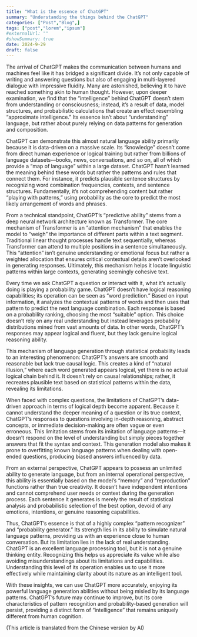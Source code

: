 ```yaml
---
title: "What is the essence of ChatGPT"
summary: "Understanding the things behind the ChatGPT"
categories: ["Post","Blog",]
tags: ["post","lorem","ipsum"]
#externalUrl: ""
#showSummary: true
date: 2024-9-29
draft: false
---
```


The arrival of ChatGPT makes the communication between humans and machines feel like it has bridged a significant divide. It’s not only capable of writing and answering questions but also of engaging in multi-layered dialogue with impressive fluidity. Many are astonished, believing it to have reached something akin to human thought. However, upon deeper examination, we find that the “intelligence” behind ChatGPT doesn’t stem from understanding or consciousness; instead, it’s a result of data, model structures, and probabilistic calculations that create an effect resembling “approximate intelligence.” Its essence isn’t about “understanding” language, but rather about purely relying on data patterns for generation and composition.

ChatGPT can demonstrate this almost natural language ability primarily because it is data-driven on a massive scale. Its “knowledge” doesn’t come from direct human experience or logical training but rather from billions of language datasets—books, news, conversations, and so on, all of which provide a “map of language” within a large dataset. ChatGPT hasn’t learned the meaning behind these words but rather the patterns and rules that connect them. For instance, it predicts plausible sentence structures by recognizing word combination frequencies, contexts, and sentence structures. Fundamentally, it’s not comprehending content but rather “playing with patterns,” using probability as the core to predict the most likely arrangement of words and phrases.

From a technical standpoint, ChatGPT’s “predictive ability” stems from a deep neural network architecture known as Transformer. The core mechanism of Transformer is an “attention mechanism” that enables the model to “weigh” the importance of different parts within a text segment. Traditional linear thought processes handle text sequentially, whereas Transformer can attend to multiple positions in a sentence simultaneously. This “attention” isn’t genuine understanding or emotional focus but rather a weighted allocation that ensures critical contextual details aren’t overlooked in generating responses. Ultimately, this mechanism helps it locate linguistic patterns within large contexts, generating seemingly cohesive text.

Every time we ask ChatGPT a question or interact with it, what it’s actually doing is playing a probability game. ChatGPT doesn’t have logical reasoning capabilities; its operation can be seen as “word prediction.” Based on input information, it analyzes the contextual patterns of words and then uses that pattern to predict the next language combination. Each response is based on a probability ranking, choosing the most “suitable” option. This choice doesn’t rely on any real understanding but instead leverages probability distributions mined from vast amounts of data. In other words, ChatGPT’s responses may appear logical and fluent, but they lack genuine logical reasoning ability.

This mechanism of language generation through statistical probability leads to an interesting phenomenon: ChatGPT’s answers are smooth and reasonable but lack true causal logic. This creates a kind of “natural illusion,” where each word generated appears logical, yet there is no actual logical chain behind it. It doesn’t rely on causal relationships; rather, it recreates plausible text based on statistical patterns within the data, revealing its limitations.

When faced with complex questions, the limitations of ChatGPT’s data-driven approach in terms of logical depth become apparent. Because it cannot understand the deeper meaning of a question or its true context, ChatGPT’s responses to questions involving in-depth reasoning, abstract concepts, or immediate decision-making are often vague or even erroneous. This limitation stems from its imitation of language patterns—it doesn’t respond on the level of understanding but simply pieces together answers that fit the syntax and context. This generation model also makes it prone to overfitting known language patterns when dealing with open-ended questions, producing biased answers influenced by data.

From an external perspective, ChatGPT appears to possess an unlimited ability to generate language, but from an internal operational perspective, this ability is essentially based on the model’s “memory” and “reproduction” functions rather than true creativity. It doesn’t have independent intentions and cannot comprehend user needs or context during the generation process. Each sentence it generates is merely the result of statistical analysis and probabilistic selection of the best option, devoid of any emotions, intentions, or genuine reasoning capabilities.

Thus, ChatGPT’s essence is that of a highly complex “pattern recognizer” and “probability generator.” Its strength lies in its ability to simulate natural language patterns, providing us with an experience close to human conversation. But its limitation lies in the lack of real understanding. ChatGPT is an excellent language processing tool, but it is not a genuine thinking entity. Recognizing this helps us appreciate its value while also avoiding misunderstandings about its limitations and capabilities. Understanding this level of its operation enables us to use it more effectively while maintaining clarity about its nature as an intelligent tool.

With these insights, we can use ChatGPT more accurately, enjoying its powerful language generation abilities without being misled by its language patterns. ChatGPT’s future may continue to improve, but its core characteristics of pattern recognition and probability-based generation will persist, providing a distinct form of “intelligence” that remains uniquely different from human cognition.

(This article is translated from the Chinese version by AI)